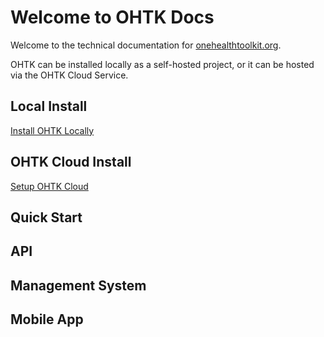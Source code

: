 # Welcome to OHTK Docs

Welcome to the technical documentation for [onehealthtoolkit.org](https://www.onehealthtoolkit.org).

OHTK can be installed locally as a self-hosted project, or it can be hosted via the OHTK Cloud Service. 

## Local Install

[Install OHTK Locally](./local-install)

## OHTK Cloud Install

[Setup OHTK Cloud](./cloud-install)

## Quick Start

## API

## Management System

## Mobile App
